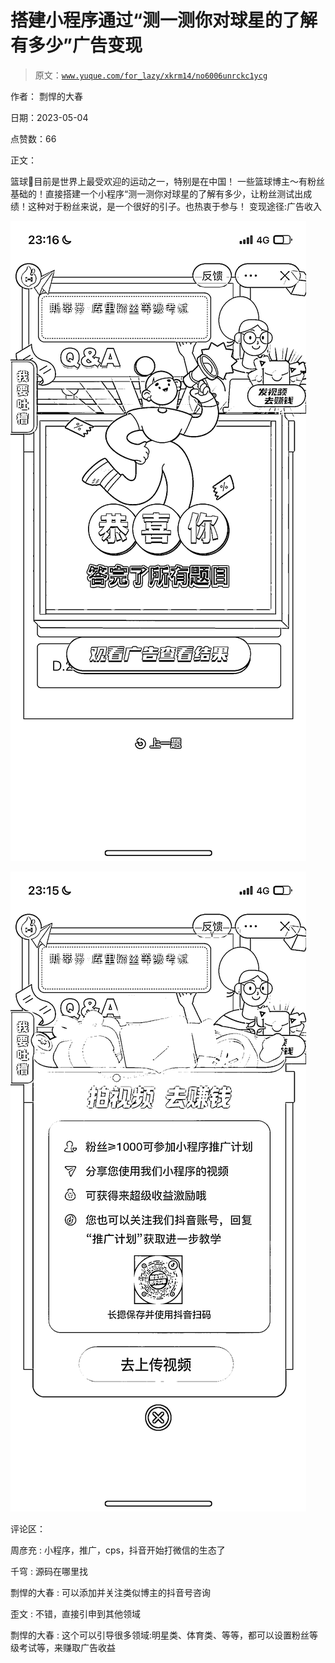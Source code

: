 # 搭建小程序通过“测一测你对球星的了解有多少”广告变现

> 原文：[`www.yuque.com/for_lazy/xkrm14/no6006unrckc1ycg`](https://www.yuque.com/for_lazy/xkrm14/no6006unrckc1ycg)

作者： 剽悍的大春

日期：2023-05-04

点赞数：66

正文：

篮球🏀目前是世界上最受欢迎的运动之一，特别是在中国！ 一些篮球博主～有粉丝基础的！直接搭建一个小程序“测一测你对球星的了解有多少，让粉丝测试出成绩！这种对于粉丝来说，是一个很好的引子。也热衷于参与！ 变现途径:广告收入

![](img/c95aef983931b9ff9e70f55a190248d3.png)

![](img/098175c809c8da7ab9b95d0d961caa7a.png)

评论区：

周彦充 : 小程序，推广，cps，抖音开始打微信的生态了

千穹 : 源码在哪里找

剽悍的大春 : 可以添加并关注类似博主的抖音号咨询

歪文 : 不错，直接引申到其他领域

剽悍的大春 : 这个可以引导很多领域:明星类、体育类、等等，都可以设置粉丝等级考试等，来赚取广告收益

